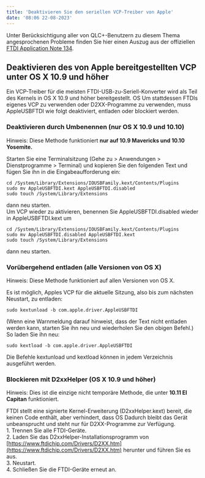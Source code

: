 ```yaml
---
title: 'Deaktivieren Sie den seriellen VCP-Treiber von Apple'
date: '08:06 22-08-2023'
---
```


Unter Berücksichtigung aller von QLC+-Benutzern zu diesem Thema angesprochenen Probleme finden Sie hier einen Auszug aus der offiziellen [FTDI Application Note 134](https://www.ftdichip.com/Support/Documents/AppNotes/AN_134_FTDI_Drivers_Installation_Guide_for_MAC_OSX.pdf).

## Deaktivieren des von Apple bereitgestellten VCP unter OS X 10.9 und höher

Ein VCP-Treiber für die meisten FTDI-USB-zu-Seriell-Konverter wird als Teil des Kernels in OS X 10.9 und höher bereitgestellt. OS Um stattdessen FTDIs eigenes VCP zu verwenden oder D2XX-Programme zu verwenden, muss AppleUSBFTDI wie folgt deaktiviert, entladen oder blockiert werden.

### Deaktivieren durch Umbenennen (nur OS X 10.9 und 10.10)

Hinweis: Diese Methode funktioniert **nur auf 10.9 Mavericks und 10.10 Yosemite.**  
  
Starten Sie eine Terminalsitzung (Gehe zu > Anwendungen > Dienstprogramme > Terminal) und kopieren Sie den folgenden Text und fügen Sie ihn in die Eingabeaufforderung ein:

```
cd /System/Library/Extensions/IOUSBFamily.kext/Contents/Plugins
sudo mv AppleUSBFTDI.kext AppleUSBFTDI.disabled
sudo touch /System/Library/Extensions
```

dann neu starten.  
Um VCP wieder zu aktivieren, benennen Sie AppleUSBFTDI.disabled wieder in AppleUSBFTDI.kext um

```
cd /System/Library/Extensions/IOUSBFamily.kext/Contents/Plugins
sudo mv AppleUSBFTDI.disabled AppleUSBFTDI.kext
sudo touch /System/Library/Extensions
```

dann neu starten.

### Vorübergehend entladen (alle Versionen von OS X)

Hinweis: Diese Methode funktioniert auf allen Versionen von OS X.  
  
Es ist möglich, Apples VCP für die aktuelle Sitzung, also bis zum nächsten Neustart, zu entladen:

```
sudo kextunload -b com.apple.driver.AppleUSBFTDI
```

(Wenn eine Warnmeldung darauf hinweist, dass der Text nicht entladen werden kann, starten Sie ihn neu und wiederholen Sie den obigen Befehl.) So laden Sie ihn neu:

```
sudo kextload -b com.apple.driver.AppleUSBFTDI
```

Die Befehle kextunload und kextload können in jedem Verzeichnis ausgeführt werden.

### Blockieren mit D2xxHelper (OS X 10.9 und höher)

Hinweis: Dies ist die einzige nicht temporäre Methode, die unter **10.11 El Capitan** funktioniert.  
  
FTDI stellt eine signierte Kernel-Erweiterung (D2xxHelper.kext) bereit, die keinen Code enthält, aber verhindert, dass OS Dadurch bleibt das Gerät unbeansprucht und steht nur für D2XX-Programme zur Verfügung.  
1\. Trennen Sie alle FTDI-Geräte.  
2\. Laden Sie das D2xxHelper-Installationsprogramm von [https://www.ftdichip.com/Drivers/D2XX.htm](https://www.ftdichip.com/Drivers/D2XX.htm) herunter und führen Sie es aus.  
3\. Neustart.  
4\. Schließen Sie die FTDI-Geräte erneut an.